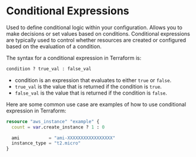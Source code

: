 # Conditional Expressions
Used to define conditional logic within your configuration. Allows you to make decisions or set values based on conditions. Conditional expressions 
are typically used to control whether resources are created or configured based on the evaluation of a condition.

The syntax for a conditional expression in Terraform is:
```terraform
condition ? true_val : false_val
```
- condition is an expression that evaluates to either ```true``` or ```false```.
- ```true_val``` is the value that is returned if the condition is ```true```.
- ```false_val``` is the value that is returned if the condition is ```false```.

Here are some common use case are examples of how to use conditional expression in Terraform:

```terraform
resource "aws_instance" "example" {
  count = var.create_instance ? 1 : 0

  ami           = "ami-XXXXXXXXXXXXXXXXX"
  instance_type = "t2.micro"
}
```

